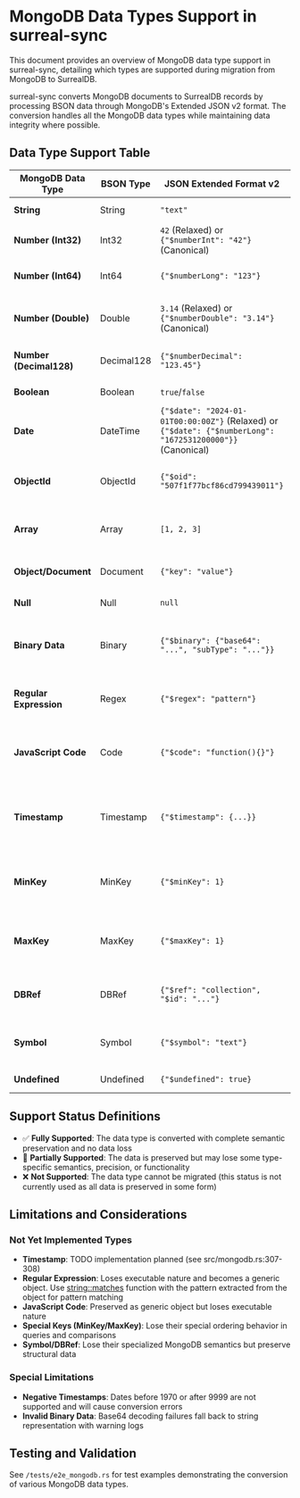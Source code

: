 # MongoDB Data Types Support in surreal-sync

This document provides an overview of MongoDB data type support in surreal-sync, detailing which types are supported during migration from MongoDB to SurrealDB.

surreal-sync converts MongoDB documents to SurrealDB records by processing BSON data through MongoDB's Extended JSON v2 format. The conversion handles all the MongoDB data types while maintaining data integrity where possible.

## Data Type Support Table

| MongoDB Data Type | BSON Type | JSON Extended Format v2 | Support Status | SurrealDB Mapping | Notes |
|-------------------|-----------|---------------------|----------------|-------------------|-------|
| **String** | String | `"text"` | ✅ **Fully Supported** | `string` | Direct conversion |
| **Number (Int32)** | Int32 | `42` (Relaxed) or `{"$numberInt": "42"}` (Canonical) | ✅ **Fully Supported** | `int` | Converted to 64-bit integer |
| **Number (Int64)** | Int64 | `{"$numberLong": "123"}` | ✅ **Fully Supported** | `int` | Explicitly handled with parsing |
| **Number (Double)** | Double | `3.14` (Relaxed) or `{"$numberDouble": "3.14"}` (Canonical) | ✅ **Fully Supported** | `float` (f64) | Supports both Relaxed and Canonical formats |
| **Number (Decimal128)** | Decimal128 | `{"$numberDecimal": "123.45"}` | ✅ **Fully Supported** | `number` (surrealdb::sql::Number) | Converted to SurrealDB Number type |
| **Boolean** | Boolean | `true`/`false` | ✅ **Fully Supported** | `bool` | Direct conversion |
| **Date** | DateTime | `{"$date": "2024-01-01T00:00:00Z"}` (Relaxed) or `{"$date": {"$numberLong": "1672531200000"}}` (Canonical) | ✅ **Fully Supported** | `datetime` | Supports both Relaxed and Canonical formats |
| **ObjectId** | ObjectId | `{"$oid": "507f1f77bcf86cd799439011"}` | ✅ **Fully Supported** | `string` | Converted to string, used for SurrealDB record IDs |
| **Array** | Array | `[1, 2, 3]` | ✅ **Fully Supported** | `array` | Recursively processed, nested types converted |
| **Object/Document** | Document | `{"key": "value"}` | ✅ **Fully Supported** | `object` | Recursively processed as nested object |
| **Null** | Null | `null` | ✅ **Fully Supported** | Null | Direct conversion |
| **Binary Data** | Binary | `{"$binary": {"base64": "...", "subType": "..."}}` | ✅ **Fully Supported** | `bytes` | Base64 decoded to bytes, invalid base64 falls back to string |
| **Regular Expression** | Regex | `{"$regex": "pattern"}` | 🔶 **Partially Supported** | `object` | Preserved as generic object with pattern and flags |
| **JavaScript Code** | Code | `{"$code": "function(){}"}` | 🔶 **Partially Supported** | `object` | Preserved as generic object, loses executable nature |
| **Timestamp** | Timestamp | `{"$timestamp": {...}}` | ❌ **Not Implemented** | `object` | TODO: Implementation planned, currently preserved as generic object |
| **MinKey** | MinKey | `{"$minKey": 1}` | 🔶 **Partially Supported** | `object` | Preserved as generic object, loses special ordering behavior |
| **MaxKey** | MaxKey | `{"$maxKey": 1}` | 🔶 **Partially Supported** | `object` | Preserved as generic object, loses special ordering behavior |
| **DBRef** | DBRef | `{"$ref": "collection", "$id": "..."}` | 🔶 **Partially Supported** | `object` | Preserved as generic object with reference data |
| **Symbol** | Symbol | `{"$symbol": "text"}` | 🔶 **Partially Supported** | `object` | Preserved as generic object, loses symbol type semantics |
| **Undefined** | Undefined | `{"$undefined": true}` | 🔶 **Partially Supported** | `object` | Preserved as generic object |

## Support Status Definitions

- ✅ **Fully Supported**: The data type is converted with complete semantic preservation and no data loss
- 🔶 **Partially Supported**: The data is preserved but may lose some type-specific semantics, precision, or functionality
- ❌ **Not Supported**: The data type cannot be migrated (this status is not currently used as all data is preserved in some form)

## Limitations and Considerations

### Not Yet Implemented Types

- **Timestamp**: TODO implementation planned (see src/mongodb.rs:307-308)
- **Regular Expression**: Loses executable nature and becomes a generic object. Use [string::matches](https://surrealdb.com/docs/surrealql/datamodel/regex) function with the pattern extracted from the object for pattern matching
- **JavaScript Code**: Preserved as generic object but loses executable nature
- **Special Keys (MinKey/MaxKey)**: Lose their special ordering behavior in queries and comparisons
- **Symbol/DBRef**: Lose their specialized MongoDB semantics but preserve structural data

### Special Limitations

- **Negative Timestamps**: Dates before 1970 or after 9999 are not supported and will cause conversion errors
- **Invalid Binary Data**: Base64 decoding failures fall back to string representation with warning logs

## Testing and Validation

See `/tests/e2e_mongodb.rs` for test examples demonstrating the conversion of various MongoDB data types.
